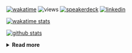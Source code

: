 [![wakatime](https://wakatime.com/badge/user/ddf27f94-292a-4343-b7eb-1143a4c6cf87.svg)](https://wakatime.com/@ddf27f94-292a-4343-b7eb-1143a4c6cf87)
![views](https://komarev.com/ghpvc/?username=chck&color=blueviolet)
[![speakerdeck](https://img.shields.io/badge/Speaker_Deck-chck-8a2be2?style=flat-square&logo=speaker-deck)](https://speakerdeck.com/chck)
[![linkedin](https://img.shields.io/badge/LinkedIn-chck-8a2be2?style=flat-square&logo=linkedin)](https://www.linkedin.com/in/chck/)

[![wakatime stats](https://github-readme-stats-nine-umber-51.vercel.app/api/wakatime?username=chck&layout=compact&count_private=true&hide_title=true&hide=Other&theme=buefy&langs_count=14)](https://wakatime.com/@chck?rank=me)

[![github stats](https://github-readme-stats-nine-umber-51.vercel.app/api?username=chck&count_private=true&show_icons=true&hide_title=true&theme=buefy)](https://github.com/anuraghazra/github-readme-stats)

<details>
  <summary><b>Read more</b></summary>
  <br>

  <!--START_SECTION:waka-->
**🐱 My GitHub Data** 

> 📦 126.1 kB Used in GitHub's Storage 
 > 
> 🏆 457 Contributions in the Year 2025
 > 
> 💼 Opted to Hire
 > 
> 📜 133 Public Repositories 
 > 
> 🔑 24 Private Repositories 
 > 
**I'm a Night 🦉** 

```text
🌞 Morning                1392 commits        ████░░░░░░░░░░░░░░░░░░░░░   17.83 % 
🌆 Daytime                2319 commits        ███████░░░░░░░░░░░░░░░░░░   29.70 % 
🌃 Evening                2169 commits        ███████░░░░░░░░░░░░░░░░░░   27.78 % 
🌙 Night                  1927 commits        ██████░░░░░░░░░░░░░░░░░░░   24.68 % 
```
📅 **I'm Most Productive on Thursday** 

```text
Monday                   1410 commits        █████░░░░░░░░░░░░░░░░░░░░   18.06 % 
Tuesday                  1180 commits        ████░░░░░░░░░░░░░░░░░░░░░   15.11 % 
Wednesday                1475 commits        █████░░░░░░░░░░░░░░░░░░░░   18.89 % 
Thursday                 1645 commits        █████░░░░░░░░░░░░░░░░░░░░   21.07 % 
Friday                   902 commits         ███░░░░░░░░░░░░░░░░░░░░░░   11.55 % 
Saturday                 495 commits         ██░░░░░░░░░░░░░░░░░░░░░░░   06.34 % 
Sunday                   700 commits         ██░░░░░░░░░░░░░░░░░░░░░░░   08.97 % 
```


📊 **This Week I Spent My Time On** 

```text
💬 Programming Languages: 
Markdown                 1 hr 56 mins        ████████████░░░░░░░░░░░░░   49.31 % 
Rust                     1 hr 30 mins        ██████████░░░░░░░░░░░░░░░   38.46 % 
SQL                      17 mins             ██░░░░░░░░░░░░░░░░░░░░░░░   07.48 % 
Ruby                     4 mins              ░░░░░░░░░░░░░░░░░░░░░░░░░   01.82 % 
YAML                     3 mins              ░░░░░░░░░░░░░░░░░░░░░░░░░   01.54 % 

🔥 Editors: 
Obsidian                 1 hr 56 mins        ████████████░░░░░░░░░░░░░   49.31 % 
RustRover                1 hr 49 mins        ████████████░░░░░░░░░░░░░   46.29 % 
Neovim                   6 mins              █░░░░░░░░░░░░░░░░░░░░░░░░   02.82 % 
PyCharm                  3 mins              ░░░░░░░░░░░░░░░░░░░░░░░░░   01.58 % 
```

**I Mostly Code in Python** 

```text
Python                   46 repos            ████████░░░░░░░░░░░░░░░░░   33.82 % 
Jupyter Notebook         19 repos            ███░░░░░░░░░░░░░░░░░░░░░░   13.97 % 
Ruby                     11 repos            ██░░░░░░░░░░░░░░░░░░░░░░░   08.09 % 
Rust                     8 repos             █░░░░░░░░░░░░░░░░░░░░░░░░   05.88 % 
TypeScript               6 repos             █░░░░░░░░░░░░░░░░░░░░░░░░   04.41 % 
```



**Timeline**

![Lines of Code chart](https://raw.githubusercontent.com/chck/chck/main/assets/bar_graph.png)


 Last Updated on 2025-05-28 02:12 UTC
<!--END_SECTION:waka-->
</details>

